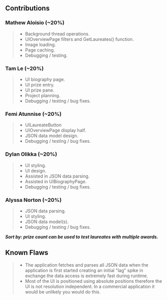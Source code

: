## Contributions
### Mathew Aloisio (~20%)
> - Background thread operations.
> - UIOverviewPage filters and GetLaureates() function.
> - Image loading.
> - Page caching.
> - Debugging / testing.

### Tam Le (~20%)
> - UI biography page.
> - UI prize entry.
> - UI prize pane.
> - Project planning.
> - Debugging / testing / bug fixes.

### Femi Atunnise (~20%)
> - UILaureateButton
> - UIOverviewPage display half.
> - JSON data model design.
> - Debugging / testing / bug fixes.

### Dylan Olikka (~20%)
> - UI styling.
> - UI design.
> - Assisted in JSON data parsing.
> - Assisted in UIBiographyPage.
> - Debugging / testing / bug fixes.

### Alyssa Norton (~20%)
> - JSON data parsing.
> - UI styling.
> - JSON data model(s).
> - Debugging / testing / bug fixes.

***Sort by: prize count can be used to test laureates with multiple awards.*** 

## Known Flaws
> - The application fetches and parses all JSON data when the application is first started creating an initial "lag" spike in exchange the data access is extremely fast during runtime.
> - Most of the UI is positioned using absolute positions therefore the UI is not resolution independent. In a commercial application it would be unlikely you would do this.